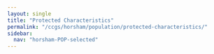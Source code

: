 ```yaml
---
layout: single
title: "Protected Characteristics"
permalink: "/ccgs/horsham/population/protected-characteristics/"
sidebar:
  nav: "horsham-POP-selected"
---
```


